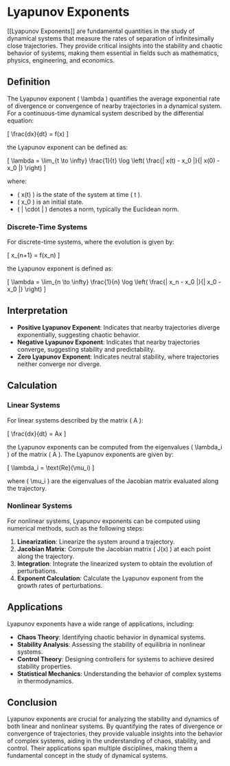 
# Lyapunov Exponents

[[Lyapunov Exponents]] are fundamental quantities in the study of dynamical systems that measure the rates of separation of infinitesimally close trajectories. They provide critical insights into the stability and chaotic behavior of systems, making them essential in fields such as mathematics, physics, engineering, and economics.

## Definition

The Lyapunov exponent \( \lambda \) quantifies the average exponential rate of divergence or convergence of nearby trajectories in a dynamical system. For a continuous-time dynamical system described by the differential equation:

\[
\frac{dx}{dt} = f(x)
\]

the Lyapunov exponent can be defined as:

\[
\lambda = \lim_{t \to \infty} \frac{1}{t} \log \left( \frac{\| x(t) - x_0 \|}{\| x(0) - x_0 \|} \right)
\]

where:
- \( x(t) \) is the state of the system at time \( t \).
- \( x_0 \) is an initial state.
- \( \| \cdot \| \) denotes a norm, typically the Euclidean norm.

### Discrete-Time Systems

For discrete-time systems, where the evolution is given by:

\[
x_{n+1} = f(x_n)
\]

the Lyapunov exponent is defined as:

\[
\lambda = \lim_{n \to \infty} \frac{1}{n} \log \left( \frac{\| x_n - x_0 \|}{\| x_0 - x_0 \|} \right)
\]

## Interpretation

- **Positive Lyapunov Exponent**: Indicates that nearby trajectories diverge exponentially, suggesting chaotic behavior.
- **Negative Lyapunov Exponent**: Indicates that nearby trajectories converge, suggesting stability and predictability.
- **Zero Lyapunov Exponent**: Indicates neutral stability, where trajectories neither converge nor diverge.

## Calculation

### Linear Systems

For linear systems described by the matrix \( A \):

\[
\frac{dx}{dt} = Ax
\]

the Lyapunov exponents can be computed from the eigenvalues \( \lambda_i \) of the matrix \( A \). The Lyapunov exponents are given by:

\[
\lambda_i = \text{Re}(\mu_i)
\]

where \( \mu_i \) are the eigenvalues of the Jacobian matrix evaluated along the trajectory.

### Nonlinear Systems

For nonlinear systems, Lyapunov exponents can be computed using numerical methods, such as the following steps:

1. **Linearization**: Linearize the system around a trajectory.
2. **Jacobian Matrix**: Compute the Jacobian matrix \( J(x) \) at each point along the trajectory.
3. **Integration**: Integrate the linearized system to obtain the evolution of perturbations.
4. **Exponent Calculation**: Calculate the Lyapunov exponent from the growth rates of perturbations.

## Applications

Lyapunov exponents have a wide range of applications, including:

- **Chaos Theory**: Identifying chaotic behavior in dynamical systems.
- **Stability Analysis**: Assessing the stability of equilibria in nonlinear systems.
- **Control Theory**: Designing controllers for systems to achieve desired stability properties.
- **Statistical Mechanics**: Understanding the behavior of complex systems in thermodynamics.

## Conclusion

Lyapunov exponents are crucial for analyzing the stability and dynamics of both linear and nonlinear systems. By quantifying the rates of divergence or convergence of trajectories, they provide valuable insights into the behavior of complex systems, aiding in the understanding of chaos, stability, and control. Their applications span multiple disciplines, making them a fundamental concept in the study of dynamical systems.
